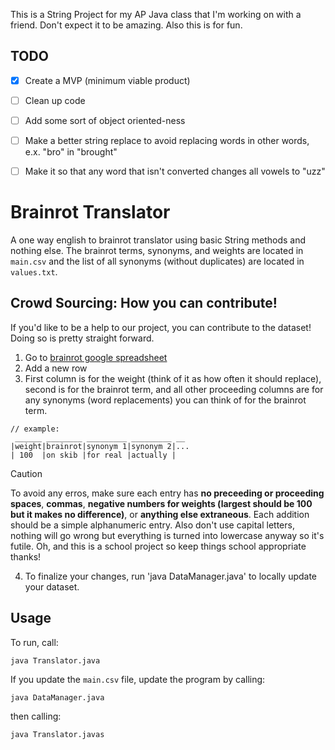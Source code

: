 This is a String Project for my AP Java class that I'm working on with a friend. Don't expect it to be amazing. Also this is for fun.

## TODO
- [X] Create a MVP (minimum viable product)
- [ ] Clean up code
- [ ] Add some sort of object oriented-ness
- [ ] Make a better string replace to avoid replacing words in other words, e.x. "bro" in "brought"
- [ ] Make it so that any word that isn't converted changes all vowels to "uzz"


# Brainrot Translator

A one way english to brainrot translator using basic String methods and nothing else. The brainrot terms, synonyms, and weights are located in ```main.csv``` and the list of all synonyms (without duplicates) are located in ```values.txt```.

## Crowd Sourcing: How you can contribute!

If you'd like to be a help to our project, you can contribute to the dataset! Doing so is pretty straight forward.
1. Go to [brainrot google spreadsheet](https://docs.google.com/spreadsheets/d/1wXt3BZlrV8dCR_GeXwsCgYEyPFZaEsNBSJPdGWTs8Rg/edit?gid=453750728#gid=453750728)
2. Add a new row
3. First column is for the weight (think of it as how often it should replace), second is for the brainrot term, and all other proceeding columns are for any synonyms (word replacements) you can think of for the brainrot term.

```
// example: 
 ______ ________ _________ _________ __
|weight|brainrot|synonym 1|synonym 2|...
| 100  |on skib |for real |actually |
```

> [!CAUTION]
> To avoid any erros, make sure each entry has **no preceeding or proceeding spaces**, **commas**, **negative numbers for weights (largest should be 100 but it makes no difference)**, or **anything else extraneous**. Each addition should be a simple alphanumeric entry. Also don't use capital letters, nothing will go wrong but everything is turned into lowercase anyway so it's futile. Oh, and this is a school project so keep things school appropriate thanks!

4. To finalize your changes, run \'java DataManager.java\' to locally update your dataset.

## Usage

To run, call:

```
java Translator.java
```

If you update the ```main.csv``` file, update the program by calling:

```
java DataManager.java
```
then calling:
```
java Translator.javas
```